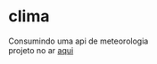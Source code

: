 # clima
Consumindo uma api de meteorologia<br>
projeto no ar <a href="https://oliveira.dev.br/clima">aqui</a>
